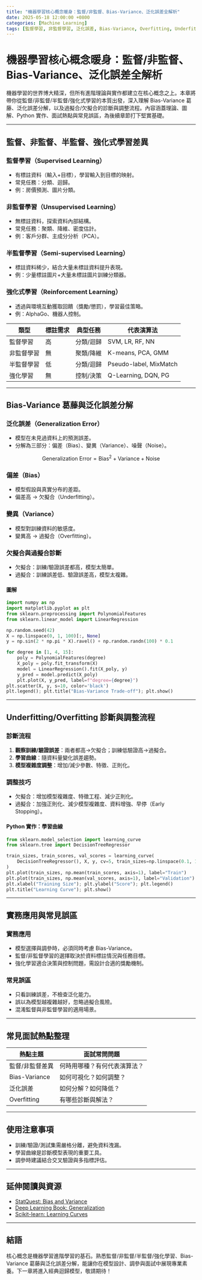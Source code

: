 ```yaml
---
title: "機器學習核心概念暖身：監督/非監督、Bias-Variance、泛化誤差全解析"
date: 2025-05-18 12:00:00 +0800
categories: [Machine Learning]
tags: [監督學習, 非監督學習, 泛化誤差, Bias-Variance, Overfitting, Underfitting]
---
```


# 機器學習核心概念暖身：監督/非監督、Bias-Variance、泛化誤差全解析

機器學習的世界博大精深，但所有進階理論與實作都建立在核心概念之上。本章將帶你從監督/非監督/半監督/強化式學習的本質出發，深入理解 Bias-Variance 葛藤、泛化誤差分解，以及過擬合/欠擬合的診斷與調整流程。內容涵蓋理論、圖解、Python 實作、面試熱點與常見誤區，為後續章節打下堅實基礎。

---

## 監督、非監督、半監督、強化式學習差異

### 監督學習（Supervised Learning）

- 有標註資料（輸入+目標），學習輸入到目標的映射。
- 常見任務：分類、迴歸。
- 例：房價預測、圖片分類。

### 非監督學習（Unsupervised Learning）

- 無標註資料，探索資料內部結構。
- 常見任務：聚類、降維、密度估計。
- 例：客戶分群、主成分分析（PCA）。

### 半監督學習（Semi-supervised Learning）

- 標註資料稀少，結合大量未標註資料提升表現。
- 例：少量標註圖片+大量未標註圖片訓練分類器。

### 強化式學習（Reinforcement Learning）

- 透過與環境互動獲取回饋（獎勵/懲罰），學習最佳策略。
- 例：AlphaGo、機器人控制。

| 類型       | 標註需求 | 典型任務  | 代表演算法             |
| ---------- | -------- | --------- | ---------------------- |
| 監督學習   | 高       | 分類/迴歸 | SVM, LR, RF, NN        |
| 非監督學習 | 無       | 聚類/降維 | K-means, PCA, GMM      |
| 半監督學習 | 低       | 分類/迴歸 | Pseudo-label, MixMatch |
| 強化學習   | 無       | 控制/決策 | Q-Learning, DQN, PG    |

---

## Bias-Variance 葛藤與泛化誤差分解

### 泛化誤差（Generalization Error）

- 模型在未見過資料上的預測誤差。
- 分解為三部分：偏差（Bias）、變異（Variance）、噪聲（Noise）。

$$
\text{Generalization Error} = \text{Bias}^2 + \text{Variance} + \text{Noise}
$$

### 偏差（Bias）

- 模型假設與真實分布的差距。
- 偏差高 → 欠擬合（Underfitting）。

### 變異（Variance）

- 模型對訓練資料的敏感度。
- 變異高 → 過擬合（Overfitting）。

### 欠擬合與過擬合診斷

- 欠擬合：訓練/驗證誤差都高，模型太簡單。
- 過擬合：訓練誤差低、驗證誤差高，模型太複雜。

#### 圖解

```python
import numpy as np
import matplotlib.pyplot as plt
from sklearn.preprocessing import PolynomialFeatures
from sklearn.linear_model import LinearRegression

np.random.seed(42)
X = np.linspace(0, 1, 100)[:, None]
y = np.sin(2 * np.pi * X).ravel() + np.random.randn(100) * 0.1

for degree in [1, 4, 15]:
    poly = PolynomialFeatures(degree)
    X_poly = poly.fit_transform(X)
    model = LinearRegression().fit(X_poly, y)
    y_pred = model.predict(X_poly)
    plt.plot(X, y_pred, label=f"degree={degree}")
plt.scatter(X, y, s=10, color='black')
plt.legend(); plt.title("Bias-Variance Trade-off"); plt.show()
```

---

## Underfitting/Overfitting 診斷與調整流程

### 診斷流程

1. **觀察訓練/驗證誤差**：兩者都高→欠擬合；訓練低驗證高→過擬合。
2. **學習曲線**：隨資料量變化誤差趨勢。
3. **模型複雜度調整**：增加/減少參數、特徵、正則化。

### 調整技巧

- 欠擬合：增加模型複雜度、特徵工程、減少正則化。
- 過擬合：加強正則化、減少模型複雜度、資料增強、早停（Early Stopping）。

#### Python 實作：學習曲線

```python
from sklearn.model_selection import learning_curve
from sklearn.tree import DecisionTreeRegressor

train_sizes, train_scores, val_scores = learning_curve(
    DecisionTreeRegressor(), X, y, cv=5, train_sizes=np.linspace(0.1, 1.0, 5)
)
plt.plot(train_sizes, np.mean(train_scores, axis=1), label="Train")
plt.plot(train_sizes, np.mean(val_scores, axis=1), label="Validation")
plt.xlabel("Training Size"); plt.ylabel("Score"); plt.legend()
plt.title("Learning Curve"); plt.show()
```

---

## 實務應用與常見誤區

### 實務應用

- 模型選擇與調參時，必須同時考慮 Bias-Variance。
- 監督/非監督學習的選擇取決於資料標註情況與任務目標。
- 強化學習適合決策與控制問題，需設計合適的獎勵機制。

### 常見誤區

- 只看訓練誤差，不檢查泛化能力。
- 誤以為模型越複雜越好，忽略過擬合風險。
- 混淆監督與非監督學習的適用場景。

---

## 常見面試熱點整理

| 熱點主題        | 面試常問問題                 |
| --------------- | ---------------------------- |
| 監督/非監督差異 | 何時用哪種？有何代表演算法？ |
| Bias-Variance   | 如何可視化？如何調整？       |
| 泛化誤差        | 如何分解？如何降低？         |
| Overfitting     | 有哪些診斷與解法？           |

---

## 使用注意事項

* 訓練/驗證/測試集需嚴格分離，避免資料洩漏。
* 學習曲線是診斷模型表現的重要工具。
* 調參時建議結合交叉驗證與多指標評估。

---

## 延伸閱讀與資源

* [StatQuest: Bias and Variance](https://www.youtube.com/watch?v=EuBBz3bI-aA)
* [Deep Learning Book: Generalization](https://www.deeplearningbook.org/contents/gener.html)
* [Scikit-learn: Learning Curves](https://scikit-learn.org/stable/auto_examples/model_selection/plot_learning_curve.html)

---

## 結語

核心概念是機器學習進階學習的基石。熟悉監督/非監督/半監督/強化學習、Bias-Variance 葛藤與泛化誤差分解，能讓你在模型設計、調參與面試中展現專業素養。下一章將進入經典迴歸模型，敬請期待！
